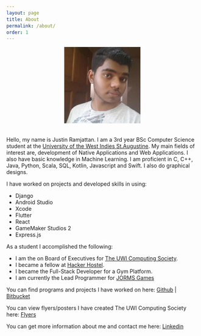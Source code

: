 ```yaml
---
layout: page
title: About
permalink: /about/
order: 1
---
```

<center><img src="/assets/selfimg.jpg" width="200" height="200"></center><br>

Hello, my name is Justin Ramjattan. I am a 3rd year BSc Computer Science student at the [University of the West Indies St.Augustine](https://sta.uwi.edu/).
My main fields of interest are, development of Native Applications and Web Applications. I also have basic knowledge in Machine Learning.
I am proficient in C, C++, Java, Python, Scala, SQL, Kotlin, Javascript and Swift. I also do graphical designs.

I have worked on projects and developed skills in using:
- Django
- Android Studio
- Xcode
- Flutter
- React 
- GameMaker Studios 2
- Express.js

As a student I accomplished the following:
- I am the on Board of Executives for [The UWI Computing Society](https://theuwics.github.io).
- I became a fellow at [Hacker Hostel](https://hackerhostel.com.jm/).
- I became the Full-Stack Developer for a Gym Platform.
- I am currently the Lead Programmer for [JORMS Games](https://jormsgames.github.io)  

You can find programs and projects I have worked on here:
[Github](https://github.com/aundrae) | [Bitbucket](https://bitbucket.org/justin-ramjattan/)

You can view flyers/posters I have created The UWI Computing Society here:
[Flyers](/flyers)

You can get more information about me and contact me here:
[Linkedin](https://www.linkedin.com/in/justin-ramjattan-aabb1015a/)


[jekyll-organization]: https://github.com/jekyll

